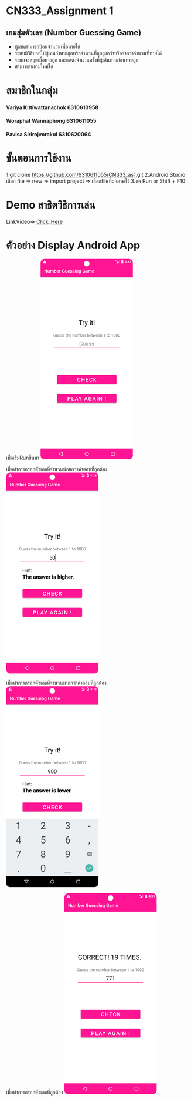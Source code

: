 # CN333_Assignment 1

## เกมสุ่มตัวเลข (Number Guessing Game)
- ผู้เล่นสามารถป้อนจำนวนเพื่อทายได้
- ระบบมีวิธีบอกใบ้ผู้เล่นว่าทายถูกหรือจำนวนที่ถูกสูงกว่าหรือจ่ำกว่าจำนวนที่ทายได้
- ระบบจะหยุดเมื่อทายถูก และแสดงจำนวนครั้งที่ผู้เล่นทายก่อนทายถูก
- สามารเล่นเกมใหม่ได้

# สมาชิกในกลุ่ม
#### Variya Kittiwattanachok 6310610958
#### Woraphat Wannaphong 6310611055
#### Pavisa Sirirojvorakul 6310620064

# ขั้นตอนการใช้งาน
1.git clone https://github.com/6310611055/CN333_as1.git
2.Android Studio เลือก file => new => import project => เลือกfileที่cloneไว้
3.กด Run or Shift + F10

# Demo สาธิตวิธีการเล่น
LinkVideo=> [Click_Here](https://youtu.be/H33QJ3YbSHU)

# ตัวอย่าง Display Android App
เมื่อเริ่มRunขึ้นมา
<img src = "StartGame.png" alt ="Start Game" width = "50%" Height ="50%">

เมื่อทำการกรอกตัวเลขที่จำนวนน้อยกว่าคำตอบที่ถูกต้อง
<img src = "Higher.png" alt ="Higher" width = "50%" Height ="50%">

เมื่อทำการกรอกตัวเลขที่จำนวนมากกว่าคำตอบที่ถูกต้อง
<img src = "Lower.png" alt ="Lower" width = "50%" Height ="50%">

เมื่อทำการกรอกตัวเลขที่ถูกต้อง
<img src = "Correct.png" alt ="Correct" width = "50%" Height ="50%">


